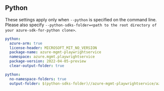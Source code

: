 ## Python

These settings apply only when `--python` is specified on the command line.
Please also specify `--python-sdks-folder=<path to the root directory of your azure-sdk-for-python clone>`.

```yaml $(python)
python:
  azure-arm: true
  license-header: MICROSOFT_MIT_NO_VERSION
  package-name: azure-mgmt-playwrightservice
  namespace: azure.mgmt.playwrightservice
  package-version: 2022-04-05-preview
  clear-output-folder: true
```

```yaml $(python)
python:
  no-namespace-folders: true
  output-folder: $(python-sdks-folder)//azure-mgmt-playwrightservice/azure/mgmt/playwrightservice
```